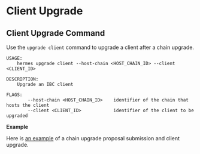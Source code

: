 # Client Upgrade

## Client Upgrade Command

Use the `upgrade client` command to upgrade a client after a chain upgrade.

```shell
USAGE:
    hermes upgrade client --host-chain <HOST_CHAIN_ID> --client <CLIENT_ID>

DESCRIPTION:
    Upgrade an IBC client

FLAGS:
        --host-chain <HOST_CHAIN_ID>    identifier of the chain that hosts the client
        --client <CLIENT_ID>            identifier of the client to be upgraded
```

__Example__

Here is [an example](./test.md) of a chain upgrade proposal submission and client upgrade.
